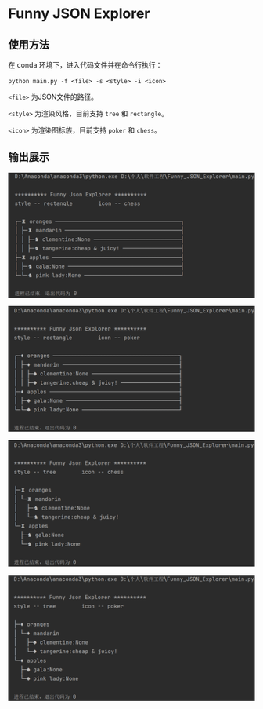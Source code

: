 # Funny JSON Explorer

## 使用方法

在 conda 环境下，进入代码文件并在命令行执行：

`python main.py -f <file> -s <style> -i <icon>`

`<file>` 为JSON文件的路径。

`<style>` 为渲染风格，目前支持 `tree` 和 `rectangle`。

`<icon>` 为渲染图标族，目前支持 `poker` 和 `chess`。

## 输出展示

![image-result_rectangle_chess](assets/result_rectangle_chess.png)

![image-result_rectangle_poker](assets/result_rectangle_poker.png)

![image-result_tree_chess](assets/result_tree_chess.png)

![image-result_tree_poker](assets/result_tree_poker.png)
